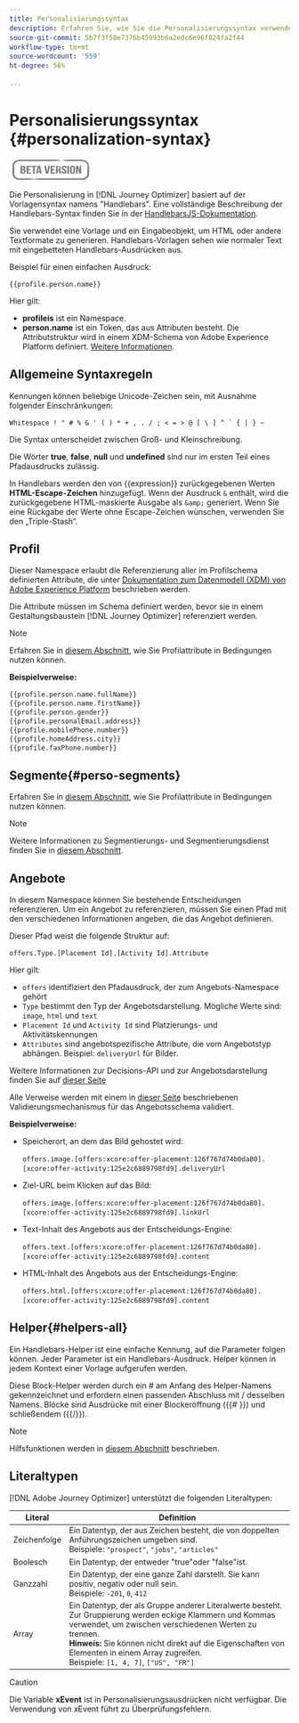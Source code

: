 ```yaml
---
title: Personalisierungssyntax
description: Erfahren Sie, wie Sie die Personalisierungssyntax verwenden
source-git-commit: 5b7f3f58e7376b45993b6a2edc6e96f824fa2f44
workflow-type: tm+mt
source-wordcount: '559'
ht-degree: 56%

---
```



# Personalisierungssyntax {#personalization-syntax}

![](../assets/do-not-localize/badge.png)

Die Personalisierung in [!DNL Journey Optimizer] basiert auf der Vorlagensyntax namens &quot;Handlebars&quot;.
Eine vollständige Beschreibung der Handlebars-Syntax finden Sie in der [HandlebarsJS-Dokumentation](https://handlebarsjs.com/).

Sie verwendet eine Vorlage und ein Eingabeobjekt, um HTML oder andere Textformate zu generieren. Handlebars-Vorlagen sehen wie normaler Text mit eingebetteten Handlebars-Ausdrücken aus.

Beispiel für einen einfachen Ausdruck:

```
{{profile.person.name}}
```

Hier gilt:

* **profileis** ist ein Namespace.
* **person.name** ist ein Token, das aus Attributen besteht. Die Attributstruktur wird in einem XDM-Schema von Adobe Experience Platform definiert. [Weitere Informationen](https://experienceleague.adobe.com/docs/experience-platform/xdm/home.html?lang=de).

## Allgemeine Syntaxregeln

Kennungen können beliebige Unicode-Zeichen sein, mit Ausnahme folgender Einschränkungen:

```
Whitespace ! " # % & ' ( ) * + , . / ; < = > @ [ \ ] ^ ` { | } ~
```

Die Syntax unterscheidet zwischen Groß- und Kleinschreibung.

Die Wörter **true**, **false**, **null** und **undefined** sind nur im ersten Teil eines Pfadausdrucks zulässig.

In Handlebars werden den von {{expression}} zurückgegebenen Werten **HTML-Escape-Zeichen** hinzugefügt. Wenn der Ausdruck `&` enthält, wird die zurückgegebene HTML-maskierte Ausgabe als `&amp;` generiert. Wenn Sie eine Rückgabe der Werte ohne Escape-Zeichen wünschen, verwenden Sie den „Triple-Stash“.

## Profil

Dieser Namespace erlaubt die Referenzierung aller im Profilschema definierten Attribute, die unter [Dokumentation zum Datenmodell (XDM) von Adobe Experience Platform](https://experienceleague.adobe.com/docs/experience-platform/xdm/home.html) beschrieben werden.

Die Attribute müssen im Schema definiert werden, bevor sie in einem Gestaltungsbaustein [!DNL Journey Optimizer] referenziert werden.

>[!NOTE]
>
>Erfahren Sie in [diesem Abschnitt](functions/helpers.md#if-function), wie Sie Profilattribute in Bedingungen nutzen können.

**Beispielverweise:**

```
{{profile.person.name.fullName}}
{{profile.person.name.firstName}}
{{profile.person.gender}}
{{profile.personalEmail.address}}
{{profile.mobilePhone.number}}
{{profile.homeAddress.city}}
{{profile.faxPhone.number}}
```

## Segmente{#perso-segments}

Erfahren Sie in [diesem Abschnitt](functions/helpers.md#if-function), wie Sie Profilattribute in Bedingungen nutzen können.

>[!NOTE]
>Weitere Informationen zu Segmentierungs- und Segmentierungsdienst finden Sie in [diesem Abschnitt](../segment/about-segments.md).


## Angebote

In diesem Namespace können Sie bestehende Entscheidungen referenzieren.
Um ein Angebot zu referenzieren, müssen Sie einen Pfad mit den verschiedenen Informationen angeben, die das Angebot definieren.

Dieser Pfad weist die folgende Struktur auf:

```
offers.Type.[Placement Id].[Activity Id].Attribute
```

Hier gilt:

* `offers` identifiziert den Pfadausdruck, der zum Angebots-Namespace gehört
* `Type`  bestimmt den Typ der Angebotsdarstellung. Mögliche Werte sind: `image`, `html` und `text`
* `Placement Id` und  `Activity Id` sind Platzierungs- und Aktivitätskennungen
* `Attributes` sind angebotspezifische Attribute, die vom Angebotstyp abhängen. Beispiel: `deliveryUrl` für Bilder.

Weitere Informationen zur Decisions-API und zur Angebotsdarstellung finden Sie auf [dieser Seite](../../using/offers/api-reference/decisions-api/deliver-offers.md)

Alle Verweise werden mit einem in [dieser Seite](personalization-validation.md) beschriebenen Validierungsmechanismus für das Angebotsschema validiert.

**Beispielverweise:**

* Speicherort, an dem das Bild gehostet wird:

   `offers.image.[offers:xcore:offer-placement:126f767d74b0da80].[xcore:offer-activity:125e2c6889798fd9].deliveryUrl`

* Ziel-URL beim Klicken auf das Bild:

   `offers.image.[offers:xcore:offer-placement:126f767d74b0da80].[xcore:offer-activity:125e2c6889798fd9].linkUrl`

* Text-Inhalt des Angebots aus der Entscheidungs-Engine:

   `offers.text.[offers:xcore:offer-placement:126f767d74b0da80].[xcore:offer-activity:125e2c6889798fd9].content`

* HTML-Inhalt des Angebots aus der Entscheidungs-Engine:

   `offers.html.[offers:xcore:offer-placement:126f767d74b0da80].[xcore:offer-activity:125e2c6889798fd9].content`


## Helper{#helpers-all}

Ein Handlebars-Helper ist eine einfache Kennung, auf die Parameter folgen können.
Jeder Parameter ist ein Handlebars-Ausdruck. Helper können in jedem Kontext einer Vorlage aufgerufen werden.

Diese Block-Helper werden durch ein # am Anfang des Helper-Namens gekennzeichnet und erfordern einen passenden Abschluss mit / desselben Namens.
Blöcke sind Ausdrücke mit einer Blockeröffnung ({{# }}) und schließendem ({{/}}).


>[!NOTE]
>
>Hilfsfunktionen werden in [diesem Abschnitt](functions/helpers.md) beschrieben.


## Literaltypen

[!DNL Adobe Journey Optimizer] unterstützt die folgenden Literaltypen:

| Literal | Definition |
| ------- | ---------- |
| Zeichenfolge | Ein Datentyp, der aus Zeichen besteht, die von doppelten Anführungszeichen umgeben sind. <br>Beispiele: `"prospect"`, `"jobs"`, `"articles"` |
| Boolesch | Ein Datentyp, der entweder &quot;true&quot;oder &quot;false&quot;ist. |
| Ganzzahl | Ein Datentyp, der eine ganze Zahl darstellt. Sie kann positiv, negativ oder null sein. <br>Beispiele: `-201`, `0`, `412` |
| Array | Ein Datentyp, der als Gruppe anderer Literalwerte besteht. Zur Gruppierung werden eckige Klammern und Kommas verwendet, um zwischen verschiedenen Werten zu trennen. <br> **Hinweis:** Sie können nicht direkt auf die Eigenschaften von Elementen in einem Array zugreifen. <br> Beispiele: `[1, 4, 7]`, `["US", "FR"]` |

>[!CAUTION]
>
>Die Variable **xEvent** ist in Personalisierungsausdrücken nicht verfügbar. Die Verwendung von xEvent führt zu Überprüfungsfehlern.
